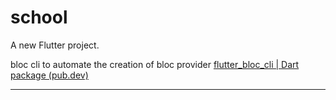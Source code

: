 # school

A new Flutter project.

bloc cli to automate the creation of bloc provider [flutter_bloc_cli | Dart package (pub.dev)](https://pub.dev/packages/flutter_bloc_cli)

---

